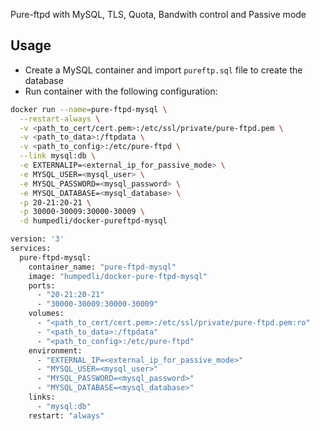Pure-ftpd with MySQL, TLS, Quota, Bandwith control and Passive mode

## Usage

* Create a MySQL container and import `pureftp.sql` file to create the database
* Run container with the following configuration:

```bash
docker run --name=pure-ftpd-mysql \
  --restart-always \
  -v <path_to_cert/cert.pem>:/etc/ssl/private/pure-ftpd.pem \
  -v <path_to_data>:/ftpdata \
  -v <path_to_config>:/etc/pure-ftpd \
  --link mysql:db \
  -e EXTERNALIP=<external_ip_for_passive_mode> \
  -e MYSQL_USER=<mysql_user> \
  -e MYSQL_PASSWORD=<mysql_password> \
  -e MYSQL_DATABASE=<mysql_database> \
  -p 20-21:20-21 \
  -p 30000-30009:30000-30009 \
  -d humpedli/docker-pureftpd-mysql
```

```bash
version: '3'
services:
  pure-ftpd-mysql:
    container_name: "pure-ftpd-mysql"
    image: "humpedli/docker-pure-ftpd-mysql"
    ports:
      - "20-21:20-21"
      - "30000-30009:30000-30009"
    volumes:
      - "<path_to_cert/cert.pem>:/etc/ssl/private/pure-ftpd.pem:ro"
      - "<path_to_data>:/ftpdata"
      - "<path_to_config>:/etc/pure-ftpd"
    environment:
      - "EXTERNAL_IP=<external_ip_for_passive_mode>"
      - "MYSQL_USER=<mysql_user>"
      - "MYSQL_PASSWORD=<mysql_password>"
      - "MYSQL_DATABASE=<mysql_database>"
    links:
      - "mysql:db"
    restart: "always"
```